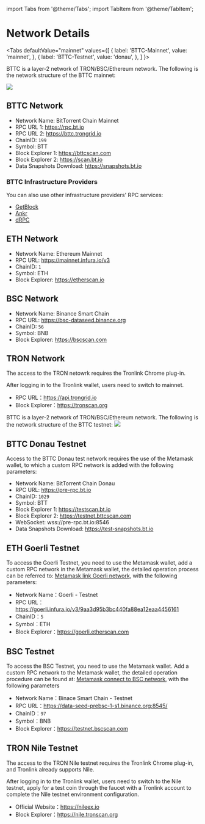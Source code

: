 import Tabs from '@theme/Tabs';
import TabItem from '@theme/TabItem';

# Network Details

<Tabs
  defaultValue="mainnet"
  values={[
    { label: 'BTTC-Mainnet', value: 'mainnet', },
    { label: 'BTTC-Testnet', value: 'donau', },
  ]
}>

<TabItem value="mainnet">
BTTC is a layer-2 network of TRON/BSC/Ethereum network. The following is the network structure of the BTTC mainnet:

![](../../static/img/network-1.png)

## BTTC Network
* Network Name: BitTorrent Chain Mainnet
* RPC URL 1: https://rpc.bt.io
* RPC URL 2: https://bttc.trongrid.io
* ChainID: `199`
* Symbol: BTT
* Block Explorer 1: https://bttcscan.com
* Block Explorer 2: https://scan.bt.io
* Data Snapshots Download: https://snapshots.bt.io

### BTTC Infrastructure Providers
You can also use other infrastructure providers' RPC services:
- [GetBlock](https://getblock.io/nodes/bttc/)
- [Ankr](https://www.ankr.com/rpc/bttc)
- [dRPC](https://drpc.org/chainlist/bittorrent)

## ETH Network
* Network Name: Ethereum Mainnet
* RPC URL: https://mainnet.infura.io/v3
* ChainID: `1`
* Symbol: ETH
* Block Explorer: https://etherscan.io

## BSC Network
* Network Name: Binance Smart Chain
* RPC URL: https://bsc-dataseed.binance.org
* ChainID: `56`
* Symbol: BNB
* Block Explorer: https://bscscan.com

## TRON Network
The access to the TRON netowrk requires the Tronlink Chrome plug-in.

After logging in to the Tronlink wallet, users need to switch to mainnet.
* RPC URL：https://api.trongrid.io
* Block Explorer：https://tronscan.org






</TabItem>
<TabItem value="donau">

BTTC is a layer-2 network of TRON/BSC/Ethereum network. The following is the network structure of the BTTC testnet:
![](../../static/img/network-2.png)

## BTTC Donau Testnet
Access to the BTTC Donau test network requires the use of the Metamask wallet, to which a custom RPC network is added with the following parameters:
* Network Name: BitTorrent Chain Donau
* RPC URL: https://pre-rpc.bt.io
* ChainID: `1029`
* Symbol: BTT
* Block Explorer 1: https://testscan.bt.io
* Block Explorer 2: https://testnet.bttcscan.com
* WebSocket: wss://pre-rpc.bt.io:8546
* Data Snapshots Download: https://test-snapshots.bt.io


## ETH Goerli Testnet
To access the Goerli Testnet, you need to use the Metamask wallet, add a custom RPC network in the Metamask wallet, the detailed operation process can be referred to: [Metamask link Goerli network](https://mudit.blog/getting-started-goerli-testnet), with the following parameters:
* Network Name：Goerli - Testnet
* RPC URL：https://goerli.infura.io/v3/9aa3d95b3bc440fa88ea12eaa4456161
* ChainID：`5`
* Symbol：ETH
* Block Explorer：https://goerli.etherscan.com


## BSC Testnet
To access the BSC Testnet, you need to use the Metamask wallet. Add a custom RPC network to the Metamask wallet, the detailed operation procedure can be found at: [Metamask connect to BSC network](https://academy.binance.com/en/articles/connecting-metamask-to-binance-smart-chain), with the following parameters
* Network Name：Binace Smart Chain - Testnet
* RPC URL：https://data-seed-prebsc-1-s1.binance.org:8545/
* ChainID：`97`
* Symbol：BNB
* Block Explorer：https://testnet.bscscan.com


## TRON Nile Testnet

The access to the TRON Nile testnet requires the Tronlink Chrome plug-in, and Tronlink already supports Nile.

After logging in to the Tronlink wallet, users need to switch to the Nile testnet, apply for a test coin through the faucet with a Tronlink account to complete the Nile testnet environment configuration.
* Official Website：https://nileex.io
* Block Explorer：https://nile.tronscan.org

</TabItem>
</Tabs>
